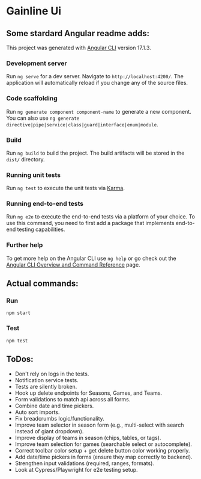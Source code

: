 # Gainline Ui

## Some stardard Angular readme adds:

This project was generated with [Angular CLI](https://github.com/angular/angular-cli) version 17.1.3.

### Development server

Run `ng serve` for a dev server. Navigate to `http://localhost:4200/`. The application will automatically reload if you change any of the source files.

### Code scaffolding

Run `ng generate component component-name` to generate a new component. You can also use `ng generate directive|pipe|service|class|guard|interface|enum|module`.

### Build

Run `ng build` to build the project. The build artifacts will be stored in the `dist/` directory.

### Running unit tests

Run `ng test` to execute the unit tests via [Karma](https://karma-runner.github.io).

### Running end-to-end tests

Run `ng e2e` to execute the end-to-end tests via a platform of your choice. To use this command, you need to first add a package that implements end-to-end testing capabilities.

### Further help

To get more help on the Angular CLI use `ng help` or go check out the [Angular CLI Overview and Command Reference](https://angular.io/cli) page.

## Actual commands:

### Run

`npm start`

### Test

`npm test`

## ToDos:

- Don't rely on logs in the tests.
- Notification service tests.
- Tests are silently broken.
- Hook up delete endpoints for Seasons, Games, and Teams.
- Form validations to match api across all forms.
- Combine date and time pickers.
- Auto sort imports.
- Fix breadcrumbs logic/functionality.
- Improve team selector in season form (e.g., multi-select with search instead of giant dropdown).
- Improve display of teams in season (chips, tables, or tags).
- Improve team selection for games (searchable select or autocomplete).
- Correct toolbar color setup + get delete button color working properly.
- Add date/time pickers in forms (ensure they map correctly to backend).
- Strengthen input validations (required, ranges, formats).
- Look at Cypress/Playwright for e2e testing setup.
